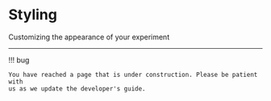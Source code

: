 # Styling

Customizing the appearance of your experiment

---

!!! bug

    You have reached a page that is under construction. Please be patient with
    us as we update the developer's guide.
